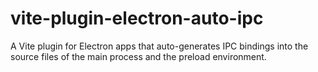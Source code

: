 # vite-plugin-electron-auto-ipc
A Vite plugin for Electron apps that auto-generates IPC bindings into the source files of the main process and the preload environment.
